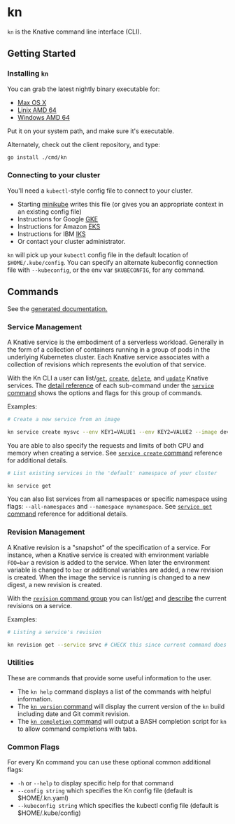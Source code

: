 # kn

`kn` is the Knative command line interface (CLI). 

## Getting Started

### Installing `kn`

You can grab the latest nightly binary executable for:
 * [Max OS X](https://storage.cloud.google.com/knative-nightly/client/latest/kn-darwin-amd64)
 * [Linix AMD 64](https://storage.googleapis.com/knative-nightly/client/latest/kn-linux-amd64)
 * [Windows AMD 64](https://storage.googleapis.com/knative-nightly/client/latest/kn-windows-amd64.exe)

Put it on your system path, and make sure it's executable.

Alternately, check out the client repository, and type:

```bash
go install ./cmd/kn
```

### Connecting to your cluster

You'll need a `kubectl`-style config file to connect to your cluster.
 * Starting [minikube](https://github.com/kubernetes/minikube) writes this file
   (or gives you an appropriate context in an existing config file)
 * Instructions for Google [GKE](https://cloud.google.com/kubernetes-engine/docs/how-to/cluster-access-for-kubectl)
 * Instructions for Amazon [EKS](https://docs.aws.amazon.com/eks/latest/userguide/create-kubeconfig.html)
 * Instructions for IBM [IKS](https://cloud.ibm.com/docs/containers?topic=containers-getting-started)
 * Or contact your cluster administrator.

`kn` will pick up your `kubectl` config file in the default location of
`$HOME/.kube/config`. You can specify an alternate kubeconfig connection file
with `--kubeconfig`, or the env var `$KUBECONFIG`, for any command.

## Commands

See the [generated documentation.](cmd/kn.md)

### Service Management

A Knative service is the embodiment of a serverless workload. Generally in the form of a collection of containers running in a group of pods in the underlying Kubernetes cluster. Each Knative service associates with a collection of revisions which represents the evolution of that service.

With the Kn CLI a user can list/[`get`](cmd/kn_service_get.md), [`create`](cmd/kn_service_create.md), [`delete`](cmd/kn_service_delete.md), and [`update`](cmd/kn_service_update.md) Knative services. The [detail reference](cmd/kn_service.md) of each sub-command under the [`service` command](cmd/kn_service.md) shows the options and flags for this group of commands.

Examples:

```bash
# Create a new service from an image

kn service create mysvc --env KEY1=VALUE1 --env KEY2=VALUE2 --image dev.local/ns/image:latest
```

You are able to also specify the requests and limits of both CPU and memory when creating a service. See [`service create` command](cmd/kn_service_create.md) reference for additional details.

```bash
# List existing services in the 'default' namespace of your cluster

kn service get
```

You can also list services from all namespaces or specific namespace using flags: `--all-namespaces` and `--namespace mynamespace`. See [`service get` command](cmd/kn_service_get.md) reference for additional details.

### Revision Management

A Knative revision is a "snapshot" of the specification of a service. For instance, when a Knative service is created with environment variable `FOO=bar` a revision is added to the service. When later the environment variable is changed to `baz` or additional variables are added, a new revision is created. When the image the service is running is changed to a new digest, a new revision is created. 

With the [`revision` command group](cmd/kn_revision.md) you can list/[get](cmd/kn_revision_get.md) and [describe](cmd/kn_revision_describe.md) the current revisions on a service.

Examples:

```bash
# Listing a service's revision

kn revision get --service srvc # CHECK this since current command does not have --service flag
```

### Utilities

These are commands that provide some useful information to the user.

* The `kn help` command displays a list of the commands with helpful information.
* The [`kn version` command](cmd/kn_version.md) will display the current version of the `kn` build including date and Git commit revision.
* The [`kn completion` command](cmd/kn_completion.md) will output a BASH completion script for `kn` to allow command completions with tabs.

### Common Flags

For every Kn command you can use these optional common additional flags:

* `-h` or `--help` to display specific help for that command
* `--config string` which specifies the Kn config file (default is $HOME/.kn.yaml)
* `--kubeconfig string` which specifies the kubectl config file (default is $HOME/.kube/config)
